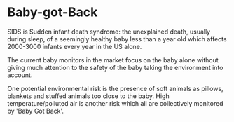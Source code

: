 # Baby-got-Back

SIDS is
Sudden infant death syndrome: the unexplained death, usually during sleep, of a seemingly healthy baby less than a year old 
which affects 2000-3000 infants every year in the US alone. 

The current baby monitors in the market focus on the baby alone without giving much attention to the safety of the baby taking the environment into account.

One potential environmental risk is the presence of soft animals as pillows, blankets and stuffed animals too close to the baby. High temperature/polluted air is another risk which all are collectively monitored by 'Baby Got Back'.


